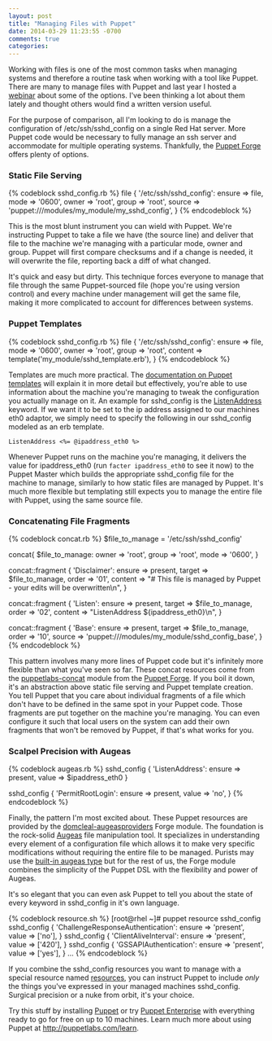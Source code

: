 ```yaml
---
layout: post
title: "Managing Files with Puppet"
date: 2014-03-29 11:23:55 -0700
comments: true
categories: 
---
```

Working with files is one of the most common tasks when managing systems and therefore a routine task when working with a tool like Puppet. There are many to manage files with Puppet and last year I hosted a [webinar](http://puppetlabs.com/webinars/using-puppet-forge-manage-configuration-files) about some of the options. I've been thinking a lot about them lately and thought others would find a written version useful. 

For the purpose of comparison, all I'm looking to do is manage the configuration of /etc/ssh/sshd_config on a single Red Hat server. More Puppet code would be necessary to fully manage an ssh server and accommodate for multiple operating systems. Thankfully, the [Puppet Forge](http://forge.puppetlabs.com) offers plenty of options. 


### Static File Serving

{% codeblock sshd_config.rb %}
file { '/etc/ssh/sshd_config':
  ensure => file,
  mode   => '0600',
  owner  => 'root',
  group  => 'root',
  source => 'puppet:///modules/my_module/my_sshd_config',
}
{% endcodeblock %}

This is the most blunt instrument you can wield with Puppet. We're instructing Puppet to take a file we have (the source line) and deliver that file to the machine we're managing with a particular mode, owner and group. Puppet will first compare checksums and if a change is needed, it will overwrite the file, reporting back a diff of what changed.

It's quick and easy but dirty. This technique forces everyone to manage that file through the same Puppet-sourced file (hope you're using version control) and every machine under management will get the same file, making it more complicated to account for differences between systems.


### Puppet Templates

{% codeblock sshd_config.rb %}
file { '/etc/ssh/sshd_config':
  ensure   => file,
  mode     => '0600',
  owner    => 'root',
  group    => 'root',
  content  => template('my_module/sshd_template.erb'),
}
{% endcodeblock %}

Templates are much more practical. The [documentation on Puppet templates](http://docs.puppetlabs.com/guides/templating.html) will explain it in more detail but effectively, you're able to use information about the machine you're managing to tweak the configuration you actually manage on it. An example for sshd_config is the [ListenAddress](http://www.openssh.org/cgi-bin/man.cgi?query=sshd_config) keyword. If we want it to be set to the ip address assigned to our machines eth0 adaptor, we simply need to specify the following in our sshd_config modeled as an erb template.

`ListenAddress <%= @ipaddress_eth0 %>`

Whenever Puppet runs on the machine you're managing, it delivers the value for ipaddress_eth0 (run `facter ipaddress_eth0` to see it now) to the Puppet Master which builds the appropriate sshd_config file for the machine to manage, similarly to how static files are managed by Puppet. It's much more flexible but templating still expects you to manage the entire file with Puppet, using the same source file. 


### Concatenating File Fragments

{% codeblock concat.rb %}
$file_to_manage = '/etc/ssh/sshd_config'
	
concat{ $file_to_manage:
  owner => 'root',
  group => 'root',
  mode  => '0600',
}
	
concat::fragment { 'Disclaimer':
  ensure  => present,
  target  => $file_to_manage,
  order   => '01',
  content => "# This file is managed by Puppet - your edits will be overwritten\n",
}
	
concat::fragment { 'Listen':
  ensure  => present,
  target  => $file_to_manage,
  order   => '02',
  content => "ListenAddress ${ipaddress_eth0}\n",
}
	
concat::fragment { 'Base':
  ensure => present,
  target => $file_to_manage,
  order  => '10',
  source => 'puppet:///modules/my_module/sshd_config_base',
}
{% endcodeblock %}

This pattern involves many more lines of Puppet code but it's infinitely more flexible than what you've seen so far. These concat resources come from the [puppetlabs-concat](http://forge.puppetlabs.com/puppetlabs/concat) module from the [Puppet Forge](http://forge.puppetlabs.com). If you boil it down, it's an abstraction above static file serving and Puppet template creation. You tell Puppet that you care about individual fragments of a file which don't have to be defined in the same spot in your Puppet code. Those fragments are put together on the machine you're managing. You can even configure it such that local users on the system can add their own fragments that won't be removed by Puppet, if that's what works for you. 


### Scalpel Precision with Augeas

{% codeblock augeas.rb %}
sshd_config { 'ListenAddress':
  ensure => present,
  value  => $ipaddress_eth0
}
	
sshd_config { 'PermitRootLogin':
  ensure => present,
  value  => 'no',
}
{% endcodeblock %}

Finally, the pattern I'm most excited about. These Puppet resources are provided by the [domcleal-augeasproviders](http://forge.puppetlabs.com/domcleal/augeasproviders) Forge module. The foundation is the rock-solid [Augeas](http://augeas.net/) file manipulation tool. It specializes in understanding every element of a configuration file which allows it to make very specific modifications without requiring the entire file to be managed. Purists may use the [built-in augeas type](http://docs.puppetlabs.com/references/latest/type.html#augeas) but for the rest of us, the Forge module combines the simplicity of the Puppet DSL with the flexibility and power of Augeas. 

It's so elegant that you can even ask Puppet to tell you about the state of every keyword in sshd_config in it's own language. 

{% codeblock resource.sh %}
[root@rhel ~]# puppet resource sshd_config
sshd_config { 'ChallengeResponseAuthentication':
  ensure => 'present',
  value  => ['no'],
}
sshd_config { 'ClientAliveInterval':
  ensure => 'present',
  value  => ['420'],
}
sshd_config { 'GSSAPIAuthentication':
  ensure => 'present',
  value  => ['yes'],
}
…
{% endcodeblock %}

If you combine the sshd_config resources you want to manage with a special resource named [resources](http://docs.puppetlabs.com/references/latest/type.html#resources), you can instruct Puppet to include _only_ the things you've expressed in your managed machines sshd_config. Surgical precision or a nuke from orbit, it's your choice. 

Try this stuff by installing [Puppet](http://docs.puppetlabs.com/guides/installation.html) or try [Puppet Enterprise](http://puppetlabs.com/puppet/puppet-enterprise) with everything ready to go for free on up to 10 machines. Learn much more about using Puppet at http://puppetlabs.com/learn.
